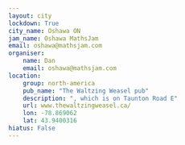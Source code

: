 ```yaml
---
layout: city
lockdown: True
city_name: Oshawa ON
jam_name: Oshawa MathsJam
email: oshawa@mathsjam.com
organiser:
    name: Dan
    email: oshawa@mathsjam.com
location:
    group: north-america
    pub_name: "The Waltzing Weasel pub"
    description: ", which is on Taunton Road E"
    url: www.thewaltzingweasel.ca/
    lon: -78.869062
    lat: 43.9400316
hiatus: False
---
```

